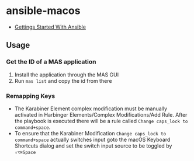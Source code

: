# ansible-macos

- [Gettings Started With Ansible](https://docs.ansible.com/ansible/latest/getting_started/index.html)

## Usage

### Get the ID of a MAS application

1. Install the application through the MAS GUI
2. Run `mas list` and copy the id from there

### Remapping Keys

- The Karabiner Element complex modification must be manually activated in
  Harbinger Elements/Complex Modifications/Add Rule. After the playbook is executed there
  will be a rule called `Change caps_lock to command+space`.
- To ensure that the Karabiner Modification `Change caps_lock to command+space` actually switches
  input goto the macOS Keyboard Shortcuts dialog and set the switch input source to be toggled
  by `⇧⌥⌘Space`
